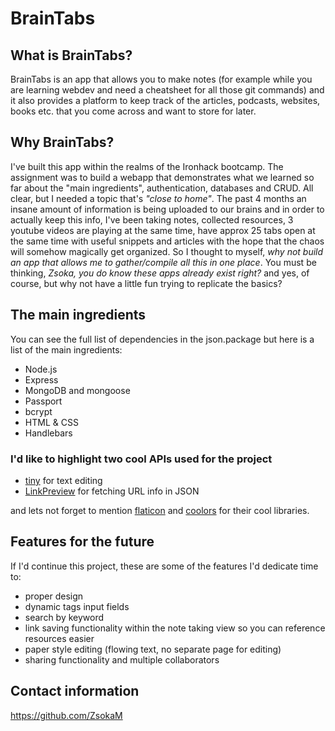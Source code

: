 # BrainTabs
## What is BrainTabs?
BrainTabs is an app that allows you to make notes (for example while you are learning webdev and need a cheatsheet for all those git commands) and it also provides a platform to keep track of the articles, podcasts, websites, books etc. that you come across and want to store for later.

## Why BrainTabs?
I've built this app within the realms of the Ironhack bootcamp. The assignment was to build a webapp that demonstrates what we learned so far about the "main ingredients", authentication, databases and CRUD. All clear, but I needed a topic that's _"close to home"_. The past 4 months an insane amount of information is being uploaded to our brains and in order to actually keep this info, I've been taking notes, collected resources, 3 youtube videos are playing at the same time, have approx 25 tabs open at the same time with useful snippets and articles with the hope that the chaos will somehow magically get organized.
So I thought to myself, _why not build an app that allows me to gather/compile all this in one place_. You must be thinking, _Zsoka, you do know these apps already exist right?_ and yes, of course, but why not have a little fun trying to replicate the basics?  

## The main ingredients
You can see the full list of dependencies in the json.package but here is a list of the main ingredients:
  * Node.js
  * Express
  * MongoDB and mongoose
  * Passport
  * bcrypt
  * HTML & CSS
  * Handlebars

### I'd like to highlight two cool APIs used for the project
  * [tiny](https://www.tiny.cloud/) for text editing
  * [LinkPreview](https://www.linkpreview.net/) for fetching URL info in JSON

and lets not forget to mention [flaticon](https://www.flaticon.com/) and [coolors](https://coolors.co/) for their cool libraries. 

## Features for the future
If I'd continue this project, these are some of the features I'd dedicate time to:
- proper design
- dynamic tags input fields
- search by keyword
- link saving functionality within the note taking view so you can reference resources easier
- paper style editing (flowing text, no separate page for editing)
- sharing functionality and multiple collaborators

## Contact information
https://github.com/ZsokaM
